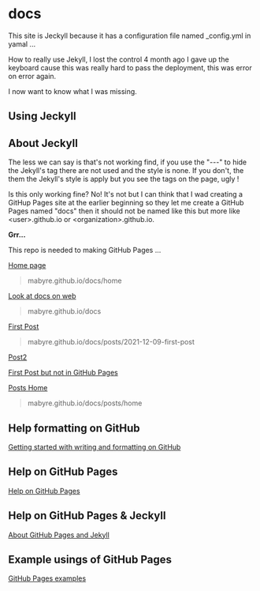 # docs

This site is Jeckyll because it has a configuration file named _config.yml in yamal ...

How to really use Jekyll, I lost the control 4 month ago I gave up the keyboard cause this was really hard to pass the deployment, this was error on error again.

I now want to know what I was missing.

## Using Jeckyll

## About Jeckyll

The less we can say is that's not working find, if you use the "---" to hide the Jekyll's tag there are not used and the style is none. If you don't, the them the Jekyll's style is apply but you see the tags on the page, ugly !

Is this only working fine? No! It's not but I can think that I wad creating a GitHup Pages site at the earlier beginning so they let me create a GitHub Pages named "docs" then it should not be named like this but more like <user\>.github.io or <organization\>.github.io.

**Grr...**

This repo is needed to making GitHub Pages ...

[Home page](https://mabyre.github.io/docs/home)

> mabyre.github.io/docs/home

[Look at docs on web](https://mabyre.github.io/docs)

> mabyre.github.io/docs

[First Post](https://mabyre.github.io/docs/posts/2021-12-09-first-post)

> mabyre.github.io/docs/posts/2021-12-09-first-post

[Post2](https://mabyre.github.io/docs/posts/2022-07-21-post2)

[First Post but not in GitHub Pages](https://github.com/mabyre/docs/blob/fe1b0c1edac821adf740c823f23428e27741b96d/posts/2021-12-09-first-post.md)

[Posts Home](https://mabyre.github.io/docs/posts/home)

> mabyre.github.io/docs/posts/home

## Help formatting on GitHub

[Getting started with writing and formatting on GitHub](<https://docs.github.com/en/get-started/writing-on-github/getting-started-with-writing-and-formatting-on-github>)

## Help on GitHub Pages

[Help on GitHub Pages](https://docs.github.com/en/pages)

## Help on GitHub Pages & Jeckyll

[About GitHub Pages and Jekyll](<https://docs.github.com/en/pages/setting-up-a-github-pages-site-with-jekyll/about-github-pages-and-jekyll>)

## Example usings of GitHub Pages

[GitHub Pages examples](https://github.com/collections/github-pages-examples)
